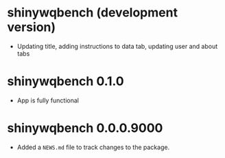 <!-- NEWS.md is maintained by https://cynkra.github.io/fledge, do not edit -->

# shinywqbench (development version)

- Updating title, adding instructions to data tab, updating user and about tabs

# shinywqbench 0.1.0

- App is fully functional

# shinywqbench 0.0.0.9000

- Added a `NEWS.md` file to track changes to the package.
